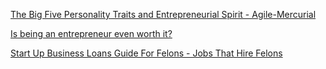 
[The Big Five Personality Traits and Entrepreneurial Spirit - Agile-Mercurial](https://agile-mercurial.com/2019/02/02/the-big-five-personality-traits-and-entrepreneurial-spirit)

[Is being an entrepreneur even worth it?](https://old.reddit.com/r/Entrepreneur/comments/16a2m0s/is_being_an_entrepreneur_even_worth_it/)

[Start Up Business Loans Guide For Felons - Jobs That Hire Felons](https://www.hirefelons.org/start-up-business-loans-guide)
